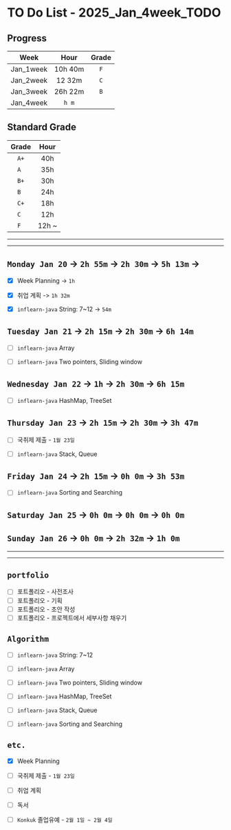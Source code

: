 # TO Do List - 2025_Jan_4week_TODO

## Progress
| Week | Hour | Grade |
|:---:|:---:|:---:|
|Jan_1week|10h 40m|`F`|
|Jan_2week|12 32m|`C`|
|Jan_3week|26h 22m|`B`|
|Jan_4week|`h m`||


## Standard Grade
| Grade | Hour |
|:---:|:---:|
|`A+`|40h|
|`A `|35h|
|`B+`|30h|
|`B `|24h|
|`C+`|18h|
|`C `|12h|
|`F `|12h ~|


---
---

## `Monday Jan 20` -> `2h 55m` -> `2h 30m` -> `5h 13m` -> 
- [x] Week Planning -> `1h`
- [x] 취업 계획 -> `1h 32m`
- [x] `inflearn-java` String: 7~12 -> `54m`


## `Tuesday Jan 21` -> `2h 15m` -> `2h 30m` -> `6h 14m`
- [ ] `inflearn-java` Array
- [ ] `inflearn-java` Two pointers, Sliding window


## `Wednesday Jan 22` -> `1h` -> `2h 30m` -> `6h 15m`
- [ ] `inflearn-java` HashMap, TreeSet

 
## `Thursday Jan 23` -> `2h 15m` -> `2h 30m` -> `3h 47m`
- [ ] 국취제 제출 - `1월 23일`
- [ ] `inflearn-java` Stack, Queue


## `Friday Jan 24` -> `2h 15m` -> `0h 0m` -> `3h 53m`
- [ ] `inflearn-java` Sorting and Searching


## `Saturday Jan 25` -> `0h 0m` -> `0h 0m` -> `0h 0m`



## `Sunday Jan 26` -> `0h 0m` -> `2h 32m` -> `1h 0m`



---
---
## `portfolio`
- [ ] 포트폴리오 - 사전조사
- [ ] 포트폴리오 - 기획
- [ ] 포트폴리오 - 초안 작성
- [ ] 포트폴리오 - 프로젝트에서 세부사항 채우기
<!-- - [ ] `zipbob` Auto Scaling
- [ ] `zipbob` Kustomize 
- [ ] `zipbob` Namespace 
- [ ] `zipbob` health check, container lifecycle 
- [ ] `zipbob` recipe-review-service - Reids 
- [ ] `zipbob` recipe-review-service - PR (deploy -> main) 
- [ ] `zipbob` receip review service 개발 - Test Code 완성하기  -->

## `Algorithm`
- [ ] `inflearn-java` String: 7~12
- [ ] `inflearn-java` Array
- [ ] `inflearn-java` Two pointers, Sliding window
- [ ] `inflearn-java` HashMap, TreeSet
- [ ] `inflearn-java` Stack, Queue
- [ ] `inflearn-java` Sorting and Searching


## `etc.`
- [x] Week Planning
- [ ] 국취제 제출 - `1월 23일`
- [ ] 취업 계획
- [ ] 독서 
- [ ] `Konkuk` 졸업유예 - `2월 1일 ~ 2월 4일`



<!-- ## `Spring`
- [ ] `Cloud Native Spring In Action` -->


<!-- 
## `Java`
## `OPIc`
## `토익` 
-->





